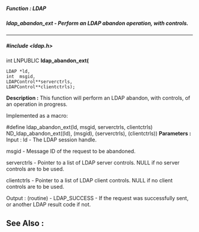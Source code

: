 ##### Function : LDAP
##### ldap_abandon_ext - Perform an LDAP abandon operation, with controls.
---
##### #include <ldap.h>
int LNPUBLIC **ldap_abandon_ext(**

	LDAP *ld,
	int  msgid,
	LDAPControl**serverctrls,
	LDAPControl**clientctrls);
**Description :**
This function will perform an LDAP abandon, with controls, of an operation in 
progress.

Implemented as a macro:

#define ldap_abandon_ext(ld, msgid, serverctrls, clientctrls)\
	        ND_ldap_abandon_ext((ld), (msgid), (serverctrls), 
(clientctrls))
**Parameters :**
Input :
ld  -  The LDAP session handle.

msgid  -  Message ID of the request to be abandoned.

serverctrls  -  Pointer to a list of LDAP server controls.  NULL if no server controls are to be used.

clientctrls  -  Pointer to a list of LDAP client controls.  NULL if no client controls are to be used.

Output :
(routine)  -  LDAP_SUCCESS  - If the request was successfully sent, or another LDAP result code if not.


**See Also :**
[](D:/md_files/.md)
---

